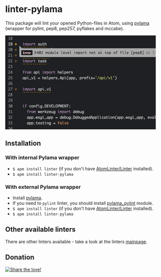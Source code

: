 # linter-pylama

This package will lint your opened Python-files in Atom, using [pylama](https://github.com/klen/pylama#-pylama) (wrapper for pylint, pep8, pep257, pyflakes and mccabe).

![img](https://raw.githubusercontent.com/AtomLinter/linter-pylama/master/in_action.gif)

## Installation

### With internal Pylama wrapper
* `$ apm install linter` (if you don't have [AtomLinter/Linter](https://github.com/AtomLinter/Linter) installed).
* `$ apm install linter-pylama`

### With external Pylama wrapper
* Install [pylama](https://github.com/klen/pylama#instalation).
* If you need to ```pylint``` linter, you should install [pylama_pylint](https://github.com/klen/pylama_pylint#installation) module.
* `$ apm install linter` (if you don't have [AtomLinter/Linter](https://github.com/AtomLinter/Linter) installed).
* `$ apm install linter-pylama`

## Other available linters
There are other linters available - take a look at the linters [mainpage](https://github.com/AtomLinter/Linter).

## Donation
[![Share the love!](https://s3-eu-west-1.amazonaws.com/atom-linter/we-need-your-help.png)](https://www.paypal.com/cgi-bin/webscr?cmd=_s-xclick&hosted_button_id=KXUYS4ARNHCN8)
